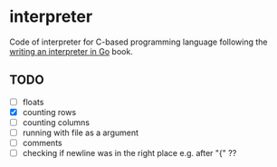# interpreter

Code of interpreter for C-based programming language following the [writing an interpreter in Go](https://interpreterbook.com/) book.

## TODO

- [ ] floats
- [x] counting rows
- [ ] counting columns
- [ ] running with file as a argument
- [ ] comments
- [ ] checking if newline was in the right place e.g. after "{" ??
